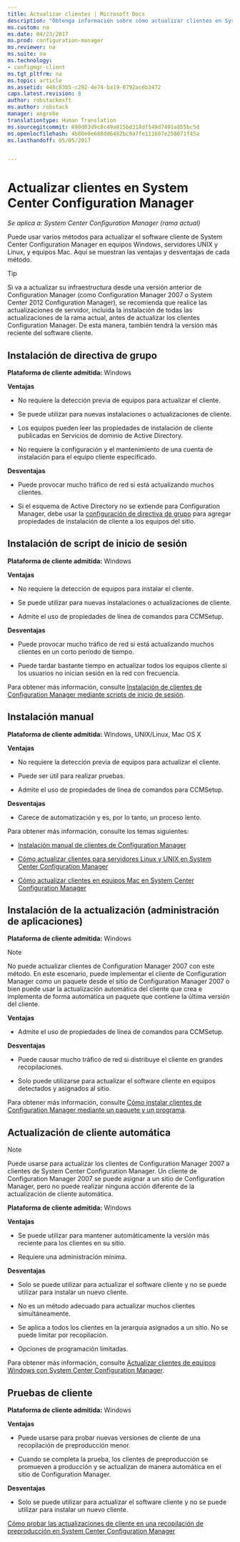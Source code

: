 ```yaml
---
title: Actualizar clientes | Microsoft Docs
description: "Obtenga información sobre cómo actualizar clientes en System Center Configuration Manager."
ms.custom: na
ms.date: 04/23/2017
ms.prod: configuration-manager
ms.reviewer: na
ms.suite: na
ms.technology:
- configmgr-client
ms.tgt_pltfrm: na
ms.topic: article
ms.assetid: 446c83b5-c292-4e74-ba19-0792ac6b3472
caps.latest.revision: 8
author: robstackmsft
ms.author: robstack
manager: angrobe
translationtype: Human Translation
ms.sourcegitcommit: 690d03d9c8c49a815bd318df549d7401a855bc5d
ms.openlocfilehash: 4b80e0e688dd6482bc9a7fe111607e258071f45a
ms.lasthandoff: 05/05/2017


---
```

# <a name="upgrade-clients-in-system-center-configuration-manager"></a>Actualizar clientes en System Center Configuration Manager

*Se aplica a: System Center Configuration Manager (rama actual)*

Puede usar varios métodos para actualizar el software cliente de System Center Configuration Manager en equipos Windows, servidores UNIX y Linux, y equipos Mac. Aquí se muestran las ventajas y desventajas de cada método.  

> [!TIP]  
>  Si va a actualizar su infraestructura desde una versión anterior de Configuration Manager \(como Configuration Manager 2007 o System Center 2012 Configuration Manager\), se recomienda que realice las actualizaciones de servidor, incluida la instalación de todas las actualizaciones de la rama actual, antes de actualizar los clientes Configuration Manager. De esta manera, también tendrá la versión más reciente del software cliente.  

## <a name="group-policy-installation"></a>Instalación de directiva de grupo  
 **Plataforma de cliente admitida:** Windows  

 **Ventajas**  

-   No requiere la detección previa de equipos para actualizar el cliente.  

-   Se puede utilizar para nuevas instalaciones o actualizaciones de cliente.  

-   Los equipos pueden leer las propiedades de instalación de cliente publicadas en Servicios de dominio de Active Directory.  

-   No requiere la configuración y el mantenimiento de una cuenta de instalación para el equipo cliente especificado.  

 **Desventajas**  

-   Puede provocar mucho tráfico de red si está actualizando muchos clientes.  

-   Si el esquema de Active Directory no se extiende para Configuration Manager, debe usar la [configuración de directiva de grupo](../../../../core/clients/deploy/deploy-clients-to-windows-computers.md#BKMK_ClientGP) para agregar propiedades de instalación de cliente a los equipos del sitio.  


## <a name="logon-script-installation"></a>Instalación de script de inicio de sesión  
 **Plataforma de cliente admitida:** Windows  

 **Ventajas**  

-   No requiere la detección de equipos para instalar el cliente.  

-   Se puede utilizar para nuevas instalaciones o actualizaciones de cliente.  

-   Admite el uso de propiedades de línea de comandos para CCMSetup.  

 **Desventajas**  

-   Puede provocar mucho tráfico de red si está actualizando muchos clientes en un corto período de tiempo.  

-   Puede tardar bastante tiempo en actualizar todos los equipos cliente si los usuarios no inician sesión en la red con frecuencia.  

 Para obtener más información, consulte [Instalación de clientes de Configuration Manager mediante scripts de inicio de sesión](../../../../core/clients/deploy/deploy-clients-to-windows-computers.md#BKMK_ClientLogonScript).  

## <a name="manual-installation"></a>Instalación manual  
 **Plataforma de cliente admitida:** Windows, UNIX/Linux, Mac OS X  

 **Ventajas**  

-   No requiere la detección previa de equipos para actualizar el cliente.  

-   Puede ser útil para realizar pruebas.  

-   Admite el uso de propiedades de línea de comandos para CCMSetup.  

 **Desventajas**  

-   Carece de automatización y es, por lo tanto, un proceso lento.  

 Para obtener más información, consulte los temas siguientes:  

-   [Instalación manual de clientes de Configuration Manager](../../../../core/clients/deploy/deploy-clients-to-windows-computers.md#BKMK_Manual)  

-   [Cómo actualizar clientes para servidores Linux y UNIX en System Center Configuration Manager](../../../../core/clients/manage/upgrade/upgrade-clients-for-linux-and-unix-servers.md)  

-   [Cómo actualizar clientes en equipos Mac en System Center Configuration Manager](../../../../core/clients/manage/upgrade/upgrade-clients-on-mac-computers.md)  

## <a name="upgrade-installation-application-management"></a>Instalación de la actualización (administración de aplicaciones)  
 **Plataforma de cliente admitida:** Windows  

> [!NOTE]  
>  No puede actualizar clientes de Configuration Manager 2007 con este método. En este escenario, puede implementar el cliente de Configuration Manager como un paquete desde el sitio de Configuration Manager 2007 o bien puede usar la actualización automática del cliente que crea e implementa de forma automática un paquete que contiene la última versión del cliente.  

 **Ventajas**  

-   Admite el uso de propiedades de línea de comandos para CCMSetup.  

 **Desventajas**  

-   Puede causar mucho tráfico de red si distribuye el cliente en grandes recopilaciones.  

-   Solo puede utilizarse para actualizar el software cliente en equipos detectados y asignados al sitio.  

 Para obtener más información, consulte [Cómo instalar clientes de Configuration Manager mediante un paquete y un programa](../../../../core/clients/deploy/deploy-clients-to-windows-computers.md#BKMK_ClientApp).  

## <a name="automatic-client-upgrade"></a>Actualización de cliente automática  

> [!NOTE]  
>  Puede usarse para actualizar los clientes de Configuration Manager 2007 a clientes de System Center Configuration Manager. Un cliente de Configuration Manager 2007 se puede asignar a un sitio de Configuration Manager, pero no puede realizar ninguna acción diferente de la actualización de cliente automática.  

 **Plataforma de cliente admitida:** Windows  

 **Ventajas**  

-   Se puede utilizar para mantener automáticamente la versión más reciente para los clientes en su sitio.  

-   Requiere una administración mínima.  

 **Desventajas**  

-   Solo se puede utilizar para actualizar el software cliente y no se puede utilizar para instalar un nuevo cliente.  

-   No es un método adecuado para actualizar muchos clientes simultáneamente.  

-   Se aplica a todos los clientes en la jerarquía asignados a un sitio. No se puede limitar por recopilación.  

-   Opciones de programación limitadas.  

 Para obtener más información, consulte [Actualizar clientes de equipos Windows con System Center Configuration Manager](../../../../core/clients/manage/upgrade/upgrade-clients-for-windows-computers.md).  

## <a name="client-testing"></a>Pruebas de cliente  
 **Plataforma de cliente admitida:** Windows  

 **Ventajas**  

-   Puede usarse para probar nuevas versiones de cliente de una recopilación de preproducción menor.  

-   Cuando se completa la prueba, los clientes de preproducción se promueven a producción y se actualizan de manera automática en el sitio de Configuration Manager.  

 **Desventajas**  

-   Solo se puede utilizar para actualizar el software cliente y no se puede utilizar para instalar un nuevo cliente.  

 [Cómo probar las actualizaciones de cliente en una recopilación de preproducción en System Center Configuration Manager](../../../../core/clients/manage/upgrade/test-client-upgrades.md)  

